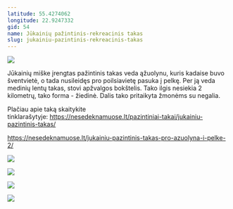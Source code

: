 ```yaml
---
latitude: 55.4274062
longitude: 22.9247332
gid: 54
name: Jūkainių pažintinis-rekreacinis takas
slug: jukainiu-pazintinis-rekreacinis-takas
---
```

![](https://doc-10-ag-mymaps.googleusercontent.com/untrusted/hostedimage/ihucu48q9m5s1hftel5u85tfdc/1aejk5v1a9ult2nqjjvu80p1u4/1641717000000/-WPmm_dsOCr8C_2Ftfdhs7CzXYdOD0wc/*/6AIsG_vZPLxVGcsetzvm0t0GMu_eTY3Qd3cZDMMF168SunSrZsTXYlJV8zk2jXeq2WzKoM1l4rZr90BGV-9zEOGE0BU03Wm2InzidvMeFQRPLKZ-AOAzznSBsfOAXNAPr4EbK8N-IS7RIzZitn8W3B1ptrxRW11T1R9frNh3ky1sWVeOySDwDWuBDL0sAW8LOpw?session=0&fife)  
  
Jūkainių miške įrengtas pažintinis takas veda ąžuolynu, kuris kadaise buvo šventvietė, o tada nusileidęs pro poilsiavietę pasuka į pelkę. Per ją veda medinių lentų takas, stovi apžvalgos bokštelis. Tako ilgis nesiekia 2 kilometrų, tako forma - žiedinė. Dalis tako pritaikyta žmonėms su negalia.  
  
Plačiau apie taką skaitykite tinklarašytyje: https://nesedeknamuose.lt/pazintiniai-takai/jukainiu-pazintinis-takas/  
  
https://nesedeknamuose.lt/jukainiu-pazintinis-takas-pro-azuolyna-i-pelke-2/  
  
![](https://doc-10-ag-mymaps.googleusercontent.com/untrusted/hostedimage/ihucu48q9m5s1hftel5u85tfdc/3imifnhav9gbk6t7behqjkoka8/1641717000000/-WPmm_dsOCr8C_2Ftfdhs7CzXYdOD0wc/*/6AIsG_vaOm3cFYbq8z_xELUnt7UohG1Aw8NvMsmKUVYUhKOT7hMNkuqxhFLsSZk1V2g7n9kZRUcD-EBVsMhiFPPpHA2kMmyJ0IkzOSlqnxQ4JK0vaK7TR4j_gPKjLetoUpl_UGBH9tup0ol6yvPX8ue2gDiGtD6SyDX6AvcCglxjtpbGn1ImRCMQr2wq__xXDMw?session=0&fife)  
  
![](https://doc-00-ag-mymaps.googleusercontent.com/untrusted/hostedimage/ihucu48q9m5s1hftel5u85tfdc/46bpg1gn5hfrqpj3qef0udt2so/1641717000000/-WPmm_dsOCr8C_2Ftfdhs7CzXYdOD0wc/*/6AIsG_vY2spE6V74ryedsuHdyyttTNxD8N8hZtlrti-GqeGg4augKijVr_yNzf5immZNWIrG6NHJJM4I6aYKXOwvZPdnnKfH1EEYKf6XzIxxErId424g9v9ikh9lEre8O6w6o3ea0iq3R-RxwPBzRD1f7JoOSE511wS6FV_E37o7Bd1vlGrlEUSbZSm8WT3LdnA?session=0&fife)  
  
![](https://doc-0g-ag-mymaps.googleusercontent.com/untrusted/hostedimage/ihucu48q9m5s1hftel5u85tfdc/8jr3srruusf7cv78pm7jvk0m8s/1641717000000/-WPmm_dsOCr8C_2Ftfdhs7CzXYdOD0wc/*/6AIsG_vbdANnelEPjIyyGUMVQW-y7y8Qy4_aq7KNo7F_vncpH2mCwDt9-G_fobqMvM_A3r0MMGM_WLV31_jG4ERmxGLDrtvSRL66GMt5ADIX5rFBY1PEC05w8a8nGftM9fwKXOkEPKK7G9WESNAYkNRhwP2jpABVvobzYzaZSv1_bQXF5qDMt4Wjnaq3Hmaoovw?session=0&fife)  
  
![](https://doc-00-ag-mymaps.googleusercontent.com/untrusted/hostedimage/ihucu48q9m5s1hftel5u85tfdc/8i6jh1ao8q1cgo8hhq3e6jba78/1641717000000/-WPmm_dsOCr8C_2Ftfdhs7CzXYdOD0wc/*/6AIsG_vY6jZTdanlW889klq_pAIT8DafiQZZIAKrRUAu-NDve5iuuD0IPCc1Sgrf242DV1Ax8OxSgGnlO32F_vbC9Rj9ERYCEHHXRrYF9-MjmIT54r3Hu_h9fMaGjBwA4siwmBp1tSjX0HnTCaAjgI2CtKyM73eRxaG23MyQ3Z-1wzDJE5LwObVUeMUS9Z0_i9w?session=0&fife)
